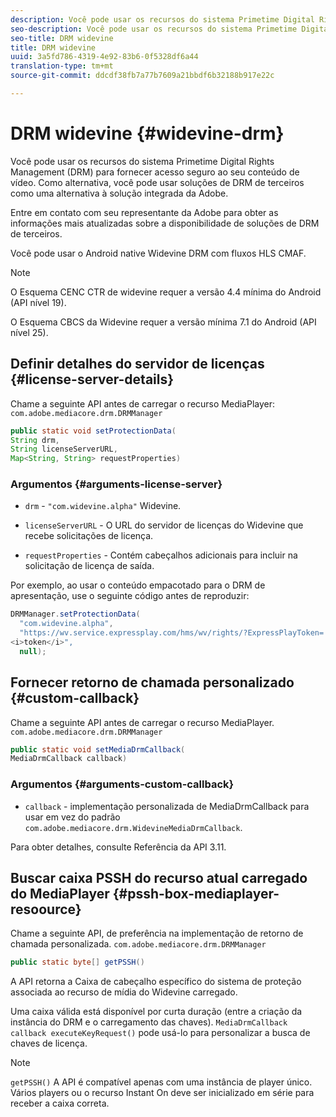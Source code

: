 ```yaml
---
description: Você pode usar os recursos do sistema Primetime Digital Rights Management (DRM) para fornecer acesso seguro ao seu conteúdo de vídeo. Como alternativa, você pode usar soluções de DRM de terceiros como uma alternativa à solução integrada da Adobe.
seo-description: Você pode usar os recursos do sistema Primetime Digital Rights Management (DRM) para fornecer acesso seguro ao seu conteúdo de vídeo. Como alternativa, você pode usar soluções de DRM de terceiros como uma alternativa à solução integrada da Adobe.
seo-title: DRM widevine
title: DRM widevine
uuid: 3a5fd786-4319-4e92-83b6-0f5328df6a44
translation-type: tm+mt
source-git-commit: ddcdf38fb7a77b7609a21bbdf6b32188b917e22c

---
```



# DRM widevine {#widevine-drm}

Você pode usar os recursos do sistema Primetime Digital Rights Management (DRM) para fornecer acesso seguro ao seu conteúdo de vídeo. Como alternativa, você pode usar soluções de DRM de terceiros como uma alternativa à solução integrada da Adobe.

Entre em contato com seu representante da Adobe para obter as informações mais atualizadas sobre a disponibilidade de soluções de DRM de terceiros.

<!--<a id="section_1385440013EF4A9AA45B6AC98919E662"></a>-->

Você pode usar o Android native Widevine DRM com fluxos HLS CMAF.

>[!NOTE]
>
> O Esquema CENC CTR de widevine requer a versão 4.4 mínima do Android (API nível 19).
>
> O Esquema CBCS da Widevine requer a versão mínima 7.1 do Android (API nível 25).

## Definir detalhes do servidor de licenças {#license-server-details}

Chame a seguinte API antes de carregar o recurso MediaPlayer: `com.adobe.mediacore.drm.DRMManager`

```java
public static void setProtectionData(
String drm,
String licenseServerURL,
Map<String, String> requestProperties)
```

### Argumentos {#arguments-license-server}

* `drm` - `"com.widevine.alpha"` Widevine.

* `licenseServerURL` - O URL do servidor de licenças do Widevine que recebe solicitações de licença.

* `requestProperties` - Contém cabeçalhos adicionais para incluir na solicitação de licença de saída.

Por exemplo, ao usar o conteúdo empacotado para o DRM de apresentação, use o seguinte código antes de reproduzir:

```java
DRMManager.setProtectionData(
  "com.widevine.alpha",  
  "https://wv.service.expressplay.com/hms/wv/rights/?ExpressPlayToken= 
<i>token</i>",  
  null);
```

## Fornecer retorno de chamada personalizado {#custom-callback}

Chame a seguinte API antes de carregar o recurso MediaPlayer. `com.adobe.mediacore.drm.DRMManager`

```java
public static void setMediaDrmCallback(
MediaDrmCallback callback)
```

### Argumentos {#arguments-custom-callback}

* `callback` - implementação personalizada de MediaDrmCallback para usar em vez do padrão `com.adobe.mediacore.drm.WidevineMediaDrmCallback`.

Para obter detalhes, consulte Referência da API 3.11.

## Buscar caixa PSSH do recurso atual carregado do MediaPlayer {#pssh-box-mediaplayer-resoource}

Chame a seguinte API, de preferência na implementação de retorno de chamada personalizada. `com.adobe.mediacore.drm.DRMManager`

```java
public static byte[] getPSSH()
```

A API retorna a Caixa de cabeçalho específico do sistema de proteção associada ao recurso de mídia do Widevine carregado.

Uma caixa válida está disponível por curta duração (entre a criação da instância do DRM e o carregamento das chaves). `MediaDrmCallback callback executeKeyRequest()` pode usá-lo para personalizar a busca de chaves de licença.

>[!NOTE]
>
> `getPSSH()` A API é compatível apenas com uma instância de player único. Vários players ou o recurso Instant On deve ser inicializado em série para receber a caixa correta.
